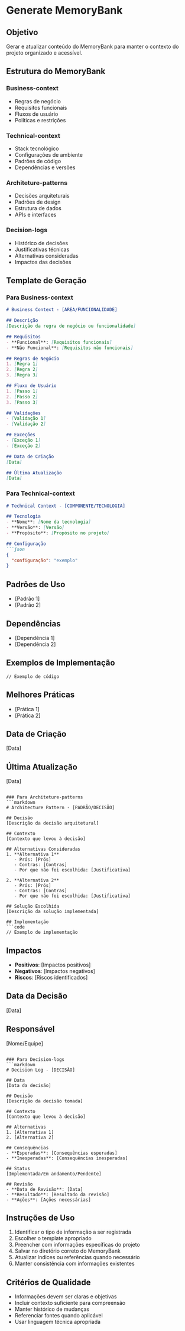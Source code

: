 # Generate MemoryBank

## Objetivo
Gerar e atualizar conteúdo do MemoryBank para manter o contexto do projeto organizado e acessível.

## Estrutura do MemoryBank

### Business-context
- Regras de negócio
- Requisitos funcionais
- Fluxos de usuário
- Políticas e restrições

### Technical-context
- Stack tecnológico
- Configurações de ambiente
- Padrões de código
- Dependências e versões

### Architeture-patterns
- Decisões arquiteturais
- Padrões de design
- Estrutura de dados
- APIs e interfaces

### Decision-logs
- Histórico de decisões
- Justificativas técnicas
- Alternativas consideradas
- Impactos das decisões

## Template de Geração

### Para Business-context
```markdown
# Business Context - [ÁREA/FUNCIONALIDADE]

## Descrição
[Descrição da regra de negócio ou funcionalidade]

## Requisitos
- **Funcional**: [Requisitos funcionais]
- **Não Funcional**: [Requisitos não funcionais]

## Regras de Negócio
1. [Regra 1]
2. [Regra 2]
3. [Regra 3]

## Fluxo de Usuário
1. [Passo 1]
2. [Passo 2]
3. [Passo 3]

## Validações
- [Validação 1]
- [Validação 2]

## Exceções
- [Exceção 1]
- [Exceção 2]

## Data de Criação
[Data]

## Última Atualização
[Data]
```

### Para Technical-context
```markdown
# Technical Context - [COMPONENTE/TECNOLOGIA]

## Tecnologia
- **Nome**: [Nome da tecnologia]
- **Versão**: [Versão]
- **Propósito**: [Propósito no projeto]

## Configuração
```json
{
  "configuração": "exemplo"
}
```

## Padrões de Uso
- [Padrão 1]
- [Padrão 2]

## Dependências
- [Dependência 1]
- [Dependência 2]

## Exemplos de Implementação
```code
// Exemplo de código
```

## Melhores Práticas
- [Prática 1]
- [Prática 2]

## Data de Criação
[Data]

## Última Atualização
[Data]
```

### Para Architeture-patterns
```markdown
# Architecture Pattern - [PADRÃO/DECISÃO]

## Decisão
[Descrição da decisão arquitetural]

## Contexto
[Contexto que levou à decisão]

## Alternativas Consideradas
1. **Alternativa 1**
   - Prós: [Prós]
   - Contras: [Contras]
   - Por que não foi escolhida: [Justificativa]

2. **Alternativa 2**
   - Prós: [Prós]
   - Contras: [Contras]
   - Por que não foi escolhida: [Justificativa]

## Solução Escolhida
[Descrição da solução implementada]

## Implementação
```code
// Exemplo de implementação
```

## Impactos
- **Positivos**: [Impactos positivos]
- **Negativos**: [Impactos negativos]
- **Riscos**: [Riscos identificados]

## Data da Decisão
[Data]

## Responsável
[Nome/Equipe]
```

### Para Decision-logs
```markdown
# Decision Log - [DECISÃO]

## Data
[Data da decisão]

## Decisão
[Descrição da decisão tomada]

## Contexto
[Contexto que levou à decisão]

## Alternativas
1. [Alternativa 1]
2. [Alternativa 2]

## Consequências
- **Esperadas**: [Consequências esperadas]
- **Inesperadas**: [Consequências inesperadas]

## Status
[Implementada/Em andamento/Pendente]

## Revisão
- **Data de Revisão**: [Data]
- **Resultado**: [Resultado da revisão]
- **Ações**: [Ações necessárias]
```

## Instruções de Uso
1. Identificar o tipo de informação a ser registrada
2. Escolher o template apropriado
3. Preencher com informações específicas do projeto
4. Salvar no diretório correto do MemoryBank
5. Atualizar índices ou referências quando necessário
6. Manter consistência com informações existentes

## Critérios de Qualidade
- Informações devem ser claras e objetivas
- Incluir contexto suficiente para compreensão
- Manter histórico de mudanças
- Referenciar fontes quando aplicável
- Usar linguagem técnica apropriada
